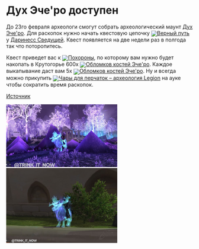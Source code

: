 # Дух Эче'ро доступен

До 23го февраля археологи смогут собрать археологический маунт [Дух Эче'ро](http://ru.wowhead.com/item=131734). Для раскопок нужно начать квестовую цепочку <img src="https://wow.zamimg.com/images/wow/icons/tiny/quest-start.gif" style="vertical-align: middle;">[Верный путь](https://ru.wowhead.com/quest=41192) у [Даринесс Сведущей](https://ru.wowhead.com/npc=93538). Квест появляется на две недели раз в полгода так что поторопитесь.

Квест приведет вас к <img src="https://wow.zamimg.com/images/wow/icons/tiny/quest-start.gif" style="vertical-align: middle;">[Похороны](https://ru.wowhead.com/quest=41193), по которому вам нужно будет накопать в Крутогорье 600x <img src="https://wow.zamimg.com/images/wow/icons/tiny/ability_deathknight_brittlebones.gif" style="vertical-align: middle;">[Обломков костей Эче'ро](https://ru.wowhead.com/item=134095). Каждое выкапывание даст вам 5x <img src="https://wow.zamimg.com/images/wow/icons/tiny/ability_deathknight_brittlebones.gif" style="vertical-align: middle;">[Обломков костей Эче'ро](https://ru.wowhead.com/item=134095). Ну и всегда можно прикупить <img src="https://wow.zamimg.com/images/wow/icons/tiny/inv_misc_enchantedscroll.gif" style="vertical-align: middle;">[Чары для перчаток – археология Legion](https://ru.wowhead.com/item=128561) на ауке чтобы сократить время раскопок.

[Источник](https://www.wowhead.com/news/spirit-of-echero-available-from-legion-archaeology-through-february-23rd-325950)

<img src="https://github.com/MagicalCow/TrinkIT-News/blob/main/Assets/325950/325950-1.jpg" width="300" alt="325950-1">
<img src="https://github.com/MagicalCow/TrinkIT-News/blob/main/Assets/325950/325950-2.jpg" width="300" alt="325950-2">